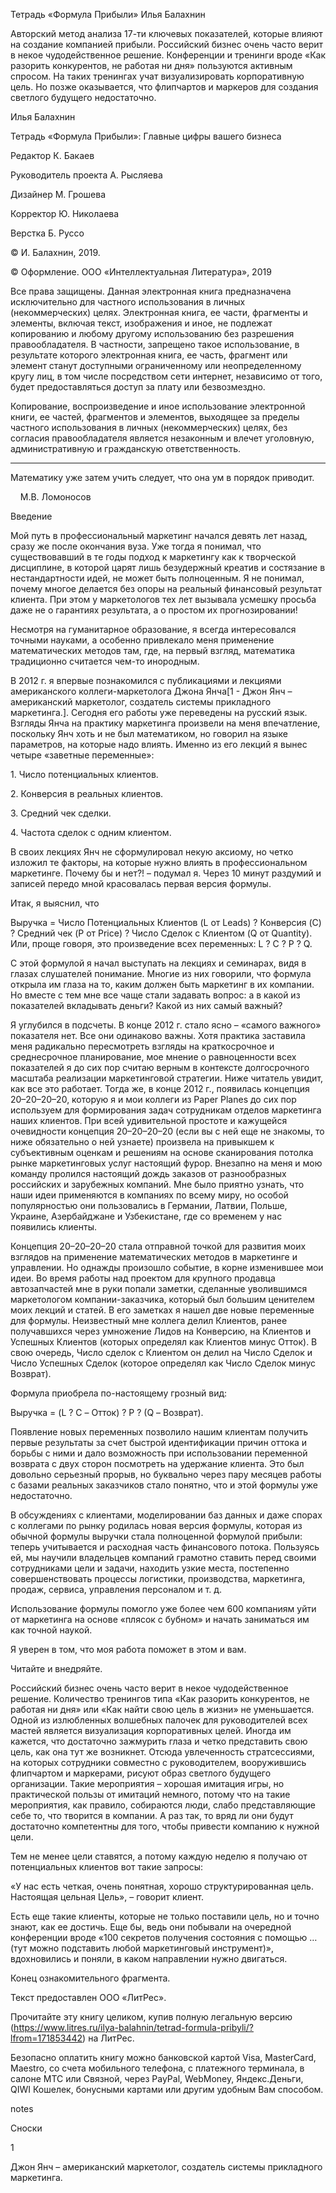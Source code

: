Тетрадь «Формула Прибыли» Илья Балахнин

Авторский метод анализа 17-ти ключевых показателей, которые влияют на
создание компанией прибыли. Российский бизнес очень часто верит в некое
чудодейственное решение. Конференции и тренинги вроде «Как разорить
конкурентов, не работая ни дня» пользуются активным спросом. На таких
тренингах учат визуализировать корпоративную цель. Но позже оказывается,
что флипчартов и маркеров для создания светлого будущего недостаточно.

Илья Балахнин

Тетрадь «Формула Прибыли»: Главные цифры вашего бизнеса

Редактор К. Бакаев

Руководитель проекта А. Рысляева

Дизайнер М. Грошева

Корректор Ю. Николаева

Верстка Б. Руссо

© И. Балахнин, 2019.

© Оформление. ООО «Интеллектуальная Литература», 2019

Все права защищены. Данная электронная книга предназначена исключительно
для частного использования в личных (некоммерческих) целях. Электронная
книга, ее части, фрагменты и элементы, включая текст, изображения и
иное, не подлежат копированию и любому другому использованию без
разрешения правообладателя. В частности, запрещено такое использование,
в результате которого электронная книга, ее часть, фрагмент или элемент
станут доступными ограниченному или неопределенному кругу лиц, в том
числе посредством сети интернет, независимо от того, будет
предоставляться доступ за плату или безвозмездно.

Копирование, воспроизведение и иное использование электронной книги, ее
частей, фрагментов и элементов, выходящее за пределы частного
использования в личных (некоммерческих) целях, без согласия
правообладателя является незаконным и влечет уголовную, административную
и гражданскую ответственность.

------------------------------------------------------------------------

Математику уже затем учить следует, что она ум в порядок приводит.

    М.В. Ломоносов

Введение

Мой путь в профессиональный маркетинг начался девять лет назад, сразу же
после окончания вуза. Уже тогда я понимал, что существовавший в те годы
подход к маркетингу как к творческой дисциплине, в которой царят лишь
безудержный креатив и состязание в нестандартности идей, не может быть
полноценным. Я не понимал, почему многое делается без опоры на реальный
финансовый результат клиента. При этом у маркетологов тех лет вызывала
усмешку просьба даже не о гарантиях результата, а о простом их
прогнозировании!

Несмотря на гуманитарное образование, я всегда интересовался точными
науками, а особенно привлекало меня применение математических методов
там, где, на первый взгляд, математика традиционно считается чем-то
инородным.

В 2012 г. я впервые познакомился с публикациями и лекциями американского
коллеги-маркетолога Джона Янча\[1 - Джон Янч – американский маркетолог,
создатель системы прикладного маркетинга.\]. Сегодня его работы уже
переведены на русский язык. Взгляды Янча на практику маркетинга
произвели на меня впечатление, поскольку Янч хоть и не был математиком,
но говорил на языке параметров, на которые надо влиять. Именно из его
лекций я вынес четыре «заветные переменные»:

1. Число потенциальных клиентов.

2. Конверсия в реальных клиентов.

3. Средний чек сделки.

4. Частота сделок с одним клиентом.

В своих лекциях Янч не сформулировал некую аксиому, но четко изложил те
факторы, на которые нужно влиять в профессиональном маркетинге. Почему
бы и нет?! – подумал я. Через 10 минут раздумий и записей передо мной
красовалась первая версия формулы.

Итак, я выяснил, что

Выручка = Число Потенциальных Клиентов (L от Leads) ? Конверсия (C) ?
Средний чек (P от Price) ? Число Сделок с Клиентом (Q от Quantity). Или,
проще говоря, это произведение всех переменных: L ? C ? P ? Q.

С этой формулой я начал выступать на лекциях и семинарах, видя в глазах
слушателей понимание. Многие из них говорили, что формула открыла им
глаза на то, каким должен быть маркетинг в их компании. Но вместе с тем
мне все чаще стали задавать вопрос: а в какой из показателей вкладывать
деньги? Какой из них самый важный?

Я углубился в подсчеты. В конце 2012 г. стало ясно – «самого важного»
показателя нет. Все они одинаково важны. Хотя практика заставила меня
радикально пересмотреть взгляды на краткосрочное и среднесрочное
планирование, мое мнение о равноценности всех показателей я до сих пор
считаю верным в контексте долгосрочного масштаба реализации
маркетинговой стратегии. Ниже читатель увидит, как все это работает.
Тогда же, в конце 2012 г., появилась концепция 20–20–20–20, которую я и
мои коллеги из Paper Planes до сих пор используем для формирования задач
сотрудникам отделов маркетинга наших клиентов. При всей удивительной
простоте и кажущейся очевидности концепция 20–20–20–20 (если вы с ней
еще не знакомы, то ниже обязательно о ней узнаете) произвела на
привыкшем к субъективным оценкам и решениям на основе сканирования
потолка рынке маркетинговых услуг настоящий фурор. Внезапно на меня и
мою команду пролился настоящий дождь заказов от разнообразных российских
и зарубежных компаний. Мне было приятно узнать, что наши идеи
применяются в компаниях по всему миру, но особой популярностью они
пользовались в Германии, Латвии, Польше, Украине, Азербайджане и
Узбекистане, где со временем у нас появились клиенты.

Концепция 20–20–20–20 стала отправной точкой для развития моих взглядов
на применение математических методов в маркетинге и управлении. Но
однажды произошло событие, в корне изменившее мои идеи. Во время работы
над проектом для крупного продавца автозапчастей мне в руки попали
заметки, сделанные уволившимся маркетологом компании-заказчика, который
был большим ценителем моих лекций и статей. В его заметках я нашел две
новые переменные для формулы. Неизвестный мне коллега делил Клиентов,
ранее получавшихся через умножение Лидов на Конверсию, на Клиентов и
Успешных Клиентов (которых определял как Клиентов минус Отток). В свою
очередь, Число сделок с Клиентом он делил на Число Сделок и Число
Успешных Сделок (которое определял как Число Сделок минус Возврат).

Формула приобрела по-настоящему грозный вид:

Выручка = (L ? C – Отток) ? P ? (Q – Возврат).

Появление новых переменных позволило нашим клиентам получить первые
результаты за счет быстрой идентификации причин оттока и борьбы с ними и
дало возможность при использовании переменной возврата с двух сторон
посмотреть на удержание клиента. Это был довольно серьезный прорыв, но
буквально через пару месяцев работы с базами реальных заказчиков стало
понятно, что и этой формулы уже недостаточно.

В обсуждениях с клиентами, моделировании баз данных и даже спорах с
коллегами по рынку родилась новая версия формулы, которая из обычной
формулы выручки стала полноценной формулой прибыли: теперь учитывается и
расходная часть финансового потока. Пользуясь ей, мы научили владельцев
компаний грамотно ставить перед своими сотрудниками цели и задачи,
находить узкие места, постепенно совершенствовать процессы логистики,
производства, маркетинга, продаж, сервиса, управления персоналом и т. д.

Использование формулы помогло уже более чем 600 компаниям уйти от
маркетинга на основе «плясок с бубном» и начать заниматься им как точной
наукой.

Я уверен в том, что моя работа поможет в этом и вам.

Читайте и внедряйте.

Российский бизнес очень часто верит в некое чудодейственное решение.
Количество тренингов типа «Как разорить конкурентов, не работая ни дня»
или «Как найти свою цель в жизни» не уменьшается. Одной из излюбленных
волшебных палочек для руководителей всех мастей является визуализация
корпоративных целей. Иногда им кажется, что достаточно зажмурить глаза и
четко представить свою цель, как она тут же возникнет. Отсюда
увлеченность стратсессиями, на которых сотрудники совместно с
руководителем, вооружившись флипчартом и маркерами, рисуют образ
светлого будущего организации. Такие мероприятия – хорошая имитация
игры, но практической пользы от имитаций немного, потому что на такие
мероприятия, как правило, собираются люди, слабо представляющие себе то,
что творится в компании. А раз так, то вряд ли они будут достаточно
компетентны для того, чтобы привести компанию к нужной цели.

Тем не менее цели ставятся, а потому каждую неделю я получаю от
потенциальных клиентов вот такие запросы:

«У нас есть четкая, очень понятная, хорошо структурированная цель.
Настоящая цельная Цель», – говорит клиент.

Есть еще такие клиенты, которые не только поставили цель, но и точно
знают, как ее достичь. Еще бы, ведь они побывали на очередной
конференции вроде «100 секретов получения состояния с помощью … (тут
можно подставить любой маркетинговый инструмент)», вдохновились и
поняли, в каком направлении нужно двигаться.

Конец ознакомительного фрагмента.

Текст предоставлен ООО «ЛитРес».

Прочитайте эту книгу целиком, купив полную легальную версию
(https://www.litres.ru/ilya-balahnin/tetrad-formula-pribyli/?lfrom=171853442)
на ЛитРес.

Безопасно оплатить книгу можно банковской картой Visa, MasterCard,
Maestro, со счета мобильного телефона, с платежного терминала, в салоне
МТС или Связной, через PayPal, WebMoney, Яндекс.Деньги, QIWI Кошелек,
бонусными картами или другим удобным Вам способом.

notes

Сноски

1

Джон Янч – американский маркетолог, создатель системы прикладного
маркетинга.
